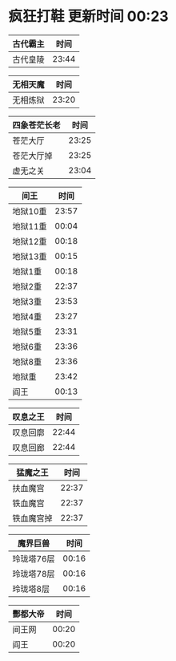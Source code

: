 # 疯狂打鞋 更新时间 00:23

| 古代霸主   | 时间    |
|--------|-------|
| 古代皇陵 | 23:44 |

| 无相天魔   | 时间    |
|--------|-------|
| 无相炼狱 | 23:20 |

| 四象苍茫长老   | 时间    |
|--------|-------|
| 苍茫大厅 | 23:25 |
| 苍茫大厅掉 | 23:25 |
| 虚无之关 | 23:04 |

| 间王   | 时间    |
|--------|-------|
| 地狱10重 | 23:57 |
| 地狱11重 | 00:04 |
| 地狱12重 | 00:18 |
| 地狱13重 | 00:15 |
| 地狱1重 | 00:18 |
| 地狱2重 | 22:37 |
| 地狱3重 | 23:53 |
| 地狱4重 | 23:27 |
| 地狱5重 | 23:31 |
| 地狱6重 | 23:36 |
| 地狱8重 | 23:36 |
| 地狱重 | 23:42 |
| 阎王 | 00:13 |

| 叹息之王   | 时间    |
|--------|-------|
| 叹息回廓 | 22:44 |
| 叹息回廊 | 22:44 |

| 猛魔之王   | 时间    |
|--------|-------|
| 扶血魔宫 | 22:37 |
| 铁血魔宫 | 22:37 |
| 铁血魔宫掉 | 22:37 |

| 魔界巨兽   | 时间    |
|--------|-------|
| 玲珑塔76层 | 00:16 |
| 玲珑塔78层 | 00:16 |
| 玲珑塔8层 | 00:16 |

| 酆都大帝   | 时间    |
|--------|-------|
| 间王网 | 00:20 |
| 阎王 | 00:20 |